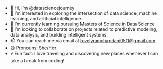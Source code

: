 - 👋 Hi, I’m @datasciencejourney
- 👀 I’m interested in exploring the intersection of data science, machine learning, and artificial intelligence.
- 🌱 I’m currently learning pursuing Masters of Science in Data Science
- 💞️ I’m looking to collaborate on projects related to predictive modeling, data analysis, and building intelligent systems.
- 📫 You can reach me via email at lovelyramchandani0511@gmail.com.
- 😄 Pronouns: She/Her
- ⚡ Fun fact:  I love traveling and discovering new places whenever I can take a break from coding!

<!---
datasciencejourney/datasciencejourney is a ✨ special ✨ repository because its `README.md` (this file) appears on your GitHub profile.
You can click the Preview link to take a look at your changes.
--->
